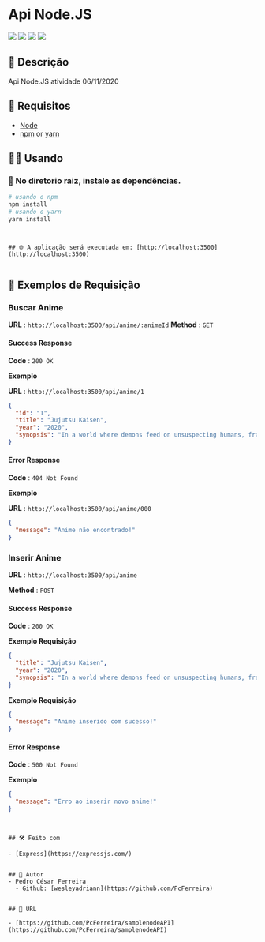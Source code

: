Api Node.JS
============

![](https://img.shields.io/github/languages/count/PcFerreira/samplenodeAPI)
![](https://img.shields.io/github/last-commit/PcFerreira/samplenodeAPI)
![](https://img.shields.io/github/license/PcFerreira/samplenodeAPI)
![](https://img.shields.io/github/repo-size/PcFerreira/samplenodeAPI)

## 📝 Descrição

Api Node.JS atividade 06/11/2020

## 📄 Requisitos 

- [Node](https://nodejs.org/)
- [npm](https://www.npmjs.com) or [yarn](https://yarnpkg.com/)

## 👨‍💻 Usando
### 🚩 No diretorio raiz, instale as dependências.

```bash
# usando o npm
npm install
# usando o yarn
yarn install
```

```


## 🌐 A aplicação será executada em: [http://localhost:3500](http://localhost:3500)


```

## 🔎 Exemplos de Requisição 

### Buscar Anime

**URL** : `http://localhost:3500/api/anime/:animeId`
**Method** : `GET`

#### Success Response

**Code** : `200 OK`

**Exemplo**

**URL** : `http://localhost:3500/api/anime/1`

```json
{
  "id": "1",
  "title": "Jujutsu Kaisen",
  "year": "2020",
  "synopsis": "In a world where demons feed on unsuspecting humans, fragments of the legendary and feared demon Ryoumen Sukuna were lost and scattered about. Should any demon consume Sukuna's body parts, the power they gain could destroy the world as we know it. Fortunately, there exists a mysterious school of Jujutsu Sorcerers who exist to protect the precarious existence of the living from the undead!"
}
```
#### Error Response
**Code** : `404 Not Found`

**Exemplo**

**URL** : `http://localhost:3500/api/anime/000`

```json
{
  "message": "Anime não encontrado!"
}
```

### Inserir Anime

**URL** : `http://localhost:3500/api/anime`

**Method** : `POST`

#### Success Response

**Code** : `200 OK`

**Exemplo Requisição**

```json
{
  "title": "Jujutsu Kaisen",
  "year": "2020",
  "synopsis": "In a world where demons feed on unsuspecting humans, fragments of the legendary and feared demon Ryoumen Sukuna were lost and scattered about. Should any demon consume Sukuna's body parts, the power they gain could destroy the world as we know it. Fortunately, there exists a mysterious school of Jujutsu Sorcerers who exist to protect the precarious existence of the living from the undead!"
}
```

**Exemplo Requisição**
```json
{
  "message": "Anime inserido com sucesso!"
}
```


#### Error Response
**Code** : `500 Not Found`

**Exemplo**


```json
{
  "message": "Erro ao inserir novo anime!"
}
```


```


## 🛠 Feito com

- [Express](https://expressjs.com/)


## 👥 Autor
- Pedro César Ferreira
  - Github: [wesleyadriann](https://github.com/PcFerreira)


## 📍 URL

- [https://github.com/PcFerreira/samplenodeAPI](https://github.com/PcFerreira/samplenodeAPI)
